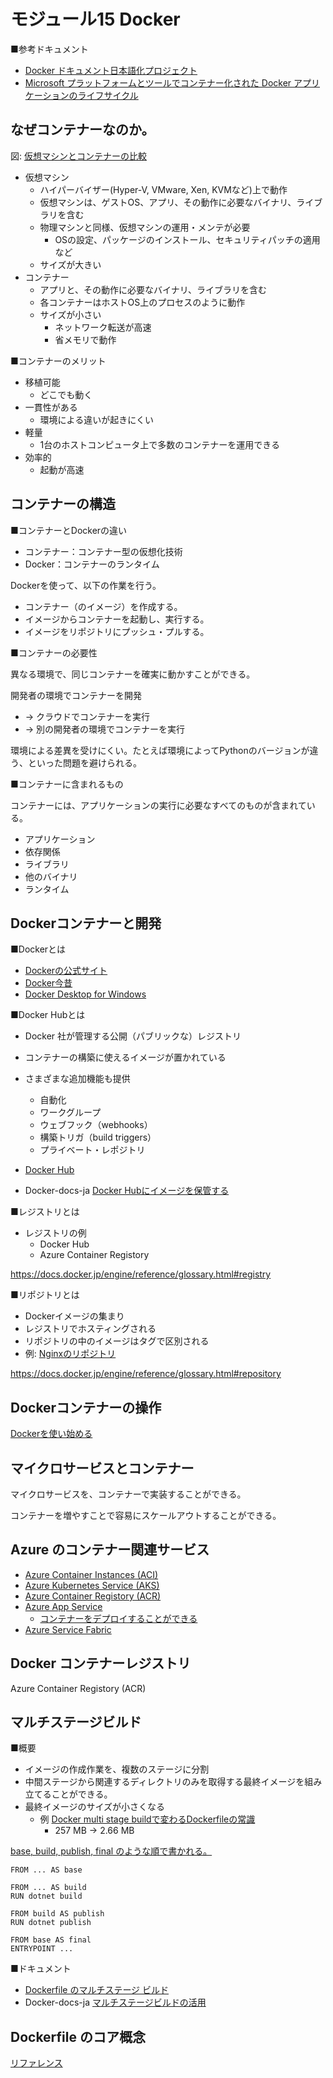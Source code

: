 # モジュール15 Docker

■参考ドキュメント

- [Docker ドキュメント日本語化プロジェクト](https://docs.docker.jp/)
- [Microsoft プラットフォームとツールでコンテナー化された Docker アプリケーションのライフサイクル](https://docs.microsoft.com/ja-jp/dotnet/architecture/containerized-lifecycle/)

## なぜコンテナーなのか。

図: [仮想マシンとコンテナーの比較](https://docs.docker.jp/v17.06/get-started/index.html#id6)

- 仮想マシン
  - ハイパーバイザー(Hyper-V, VMware, Xen, KVMなど)上で動作
  - 仮想マシンは、ゲストOS、アプリ、その動作に必要なバイナリ、ライブラリを含む
  - 物理マシンと同様、仮想マシンの運用・メンテが必要
    - OSの設定、パッケージのインストール、セキュリティパッチの適用など
  - サイズが大きい
- コンテナー
  - アプリと、その動作に必要なバイナリ、ライブラリを含む
  - 各コンテナーはホストOS上のプロセスのように動作
  - サイズが小さい
    - ネットワーク転送が高速
    - 省メモリで動作

■コンテナーのメリット

- 移植可能
  - どこでも動く
- 一貫性がある
  - 環境による違いが起きにくい
- 軽量
  - 1台のホストコンピュータ上で多数のコンテナーを運用できる
- 効率的
  - 起動が高速

## コンテナーの構造

■コンテナーとDockerの違い

- コンテナー：コンテナー型の仮想化技術
- Docker：コンテナーのランタイム

Dockerを使って、以下の作業を行う。
- コンテナー（のイメージ）を作成する。
- イメージからコンテナーを起動し、実行する。
- イメージをリポジトリにプッシュ・プルする。

■コンテナーの必要性

異なる環境で、同じコンテナーを確実に動かすことができる。

開発者の環境でコンテナーを開発
- → クラウドでコンテナーを実行
- → 別の開発者の環境でコンテナーを実行

環境による差異を受けにくい。たとえば環境によってPythonのバージョンが違う、といった問題を避けられる。

■コンテナーに含まれるもの

コンテナーには、アプリケーションの実行に必要なすべてのものが含まれている。

- アプリケーション
- 依存関係
- ライブラリ
- 他のバイナリ
- ランタイム

## Dockerコンテナーと開発

■Dockerとは

- [Dockerの公式サイト](https://www.docker.com/)
- [Docker今昔](https://speakerdeck.com/inductor/docker-kubernetes-through-the-ages)
- [Docker Desktop for Windows](https://hub.docker.com/editions/community/docker-ce-desktop-windows/)

■Docker Hubとは

- Docker 社が管理する公開（パブリックな）レジストリ
- コンテナーの構築に使えるイメージが置かれている
- さまざまな追加機能も提供
  - 自動化
  - ワークグループ
  - ウェブフック（webhooks）
  - 構築トリガ（build triggers）
  - プライベート・レポジトリ

- [Docker Hub](https://hub.docker.com/)
- Docker-docs-ja [Docker Hubにイメージを保管する](https://docs.docker.jp/engine/userguide/dockerrepos.html)

■レジストリとは

- レジストリの例
  - Docker Hub
  - Azure Container Registory

https://docs.docker.jp/engine/reference/glossary.html#registry

■リポジトリとは

- Dockerイメージの集まり
- レジストリでホスティングされる
- リポジトリの中のイメージはタグで区別される
- 例: [Nginxのリポジトリ](https://hub.docker.com/_/nginx)

https://docs.docker.jp/engine/reference/glossary.html#repository


## Dockerコンテナーの操作

[Dockerを使い始める](http://docs.docker.jp/v17.06/get-started/get-started.html)


## マイクロサービスとコンテナー

マイクロサービスを、コンテナーで実装することができる。

コンテナーを増やすことで容易にスケールアウトすることができる。

## Azure のコンテナー関連サービス

- [Azure Container Instances (ACI)](https://azure.microsoft.com/ja-jp/services/container-instances/)
- [Azure Kubernetes Service (AKS)](https://azure.microsoft.com/ja-jp/services/kubernetes-service/)
- [Azure Container Registory (ACR)](https://azure.microsoft.com/ja-jp/services/container-registry/)
- [Azure App Service](https://azure.microsoft.com/ja-jp/services/app-service/)
  - [コンテナーをデプロイすることができる](https://azure.microsoft.com/ja-jp/services/app-service/containers/)
- [Azure Service Fabric](https://azure.microsoft.com/ja-jp/services/service-fabric/)

## Docker コンテナーレジストリ

Azure Container Registory (ACR)

## マルチステージビルド

■概要

- イメージの作成作業を、複数のステージに分割
- 中間ステージから関連するディレクトリのみを取得する最終イメージを組み立てることができる。
- 最終イメージのサイズが小さくなる
  - 例 [Docker multi stage buildで変わるDockerfileの常識](https://qiita.com/minamijoyo/items/711704e85b45ff5d6405)
    - 257 MB -> 2.66 MB

[base, build, publish, final のような順で書かれる。](https://docs.microsoft.com/ja-jp/visualstudio/containers/container-tools?view=vs-2019#dockerfile-overview)
```
FROM ... AS base

FROM ... AS build
RUN dotnet build

FROM build AS publish
RUN dotnet publish

FROM base AS final
ENTRYPOINT ...
```

■ドキュメント
- [Dockerfile のマルチステージ ビルド](https://docs.microsoft.com/ja-jp/dotnet/architecture/microservices/docker-application-development-process/docker-app-development-workflow#multi-stage-builds-in-dockerfile)
- Docker-docs-ja [マルチステージビルドの活用](https://docs.docker.jp/engine/userguide/eng-image/multistage-build.html#:~:text=%E3%83%9E%E3%83%AB%E3%83%81%E3%82%B9%E3%83%86%E3%83%BC%E3%82%B8%E3%83%93%E3%83%AB%E3%83%89%E3%81%AF%E3%80%81Docker,%E9%9D%9E%E5%B8%B8%E3%81%AB%E3%81%82%E3%82%8A%E3%81%8C%E3%81%9F%E3%81%84%E3%82%82%E3%81%AE%E3%81%A7%E3%81%99%E3%80%82)


## Dockerfile のコア概念

[リファレンス](http://docs.docker.jp/v17.06/engine/reference/builder.html)
